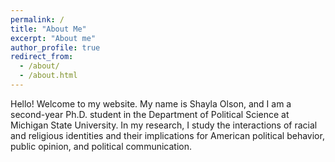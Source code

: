 ```yaml
---
permalink: /
title: "About Me"
excerpt: "About me"
author_profile: true
redirect_from: 
  - /about/
  - /about.html
---
```


Hello! Welcome to my website. My name is Shayla Olson, and I am a second-year Ph.D. student in the Department of Political Science at Michigan State University. In my research, I study the interactions of racial and religious identities and their implications for American political behavior, public opinion, and political communication.
